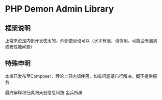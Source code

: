 # PHP Demon Admin Library

## 框架说明

正常来说是内部开发使用的，外部使用也可以（水平有限，请慎用，可能会有漏洞或者性能问题）

## 特殊申明

本库已发布至Composer，理论上只内部使用，如有问题请自行解决，概不提供服务

最终解释权归魔网天创信息科技:尘兵所属
